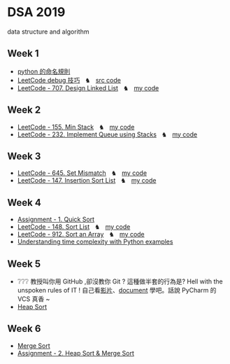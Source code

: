 # DSA 2019
data structure and algorithm

## Week 1
- [python 的命名規則](https://realpython.com/python-pep8/?fbclid=IwAR0y8y0vxjd0RuTvGr9F68ZTQgA40R7tjAfGHSSSzBog5cUCNySuN4M-oSc)
- [LeetCode debug 技巧](https://hackmd.io/@JetVayne/Sk_QO0udr) &nbsp;&nbsp;♞&nbsp;&nbsp; [src code](https://github.com/JetVayne/DSA2019/tree/master/NoteCode%20-%20py.eval%20for%20debug%20on%20LeetCode)
- [LeetCode - 707. Design Linked List](https://leetcode.com/problems/design-linked-list/) &nbsp;&nbsp;♞&nbsp;&nbsp; [my code](https://github.com/JetVayne/DSA2019/tree/master/1.%20LinkedList)

## Week 2
- [LeetCode - 155. Min Stack](https://leetcode.com/problems/min-stack/)  &nbsp;&nbsp;♞&nbsp;&nbsp;  [my code](https://github.com/JetVayne/DSA2019/tree/master/2.%20Min%20Stack)
- [LeetCode - 232. Implement Queue using Stacks](https://leetcode.com/problems/implement-queue-using-stacks/)  &nbsp;&nbsp;♞&nbsp;&nbsp;  [my code](https://github.com/JetVayne/DSA2019/tree/master/3.%20Queue)

## Week 3
- [LeetCode - 645. Set Mismatch](https://leetcode.com/problems/set-mismatch/)  &nbsp;&nbsp;♞&nbsp;&nbsp;  [my code](https://github.com/JetVayne/DSA2019/tree/master/4.%20Set)
- [LeetCode - 147. Insertion Sort List](https://leetcode.com/problems/insertion-sort-list/)  &nbsp;&nbsp;♞&nbsp;&nbsp;  [my code](https://github.com/JetVayne/DSA2019/tree/master/5.%20Insertion%20Sort)

## Week 4
- [Assignment - 1. Quick Sort](https://github.com/JetVayne/DSA2019/tree/master/Assignment%20-%201.%20Quick%20Sort)
- [LeetCode - 148. Sort List](https://leetcode.com/problems/sort-list/)  &nbsp;&nbsp;♞&nbsp;&nbsp;  [my code](https://github.com/JetVayne/DSA2019/tree/master/6.%20List%20Node%20with%20Quick%20Sort)
- [LeetCode - 912. Sort an Array](https://leetcode.com/problems/sort-an-array/)  &nbsp;&nbsp;♞&nbsp;&nbsp;  [my code](https://github.com/JetVayne/DSA2019/tree/master/7.%20Array%20with%20Quick%20Sort)
- [Understanding time complexity with Python examples](https://towardsdatascience.com/understanding-time-complexity-with-python-examples-2bda6e8158a7)

## Week 5
- ❔❔❔ 教授叫你用 GitHub ,卻沒教你 Git ? 這種做半套的行為是?
    Hell with the unspoken rules of IT ! 自己看[影片](https://www.youtube.com/watch?v=4eOOZeL2WJ4&list=PLRxMjOjh7Y5d_eRLWr-DaujfI2YHgCqIf&index=1)、[document](https://blog.techbridge.cc/2018/01/17/learning-programming-and-coding-with-python-git-and-github-tutorial/) 學吧。話說 PyCharm 的 VCS 真香 ~
- [Heap Sort](https://github.com/JetVayne/DSA2019/tree/master/8.%20Heap%20Sort)

## Week 6
- [Merge Sort](https://github.com/JetVayne/DSA2019/tree/master/9.%20Merge%20Sort)
- [Assignment - 2. Heap Sort & Merge Sort](https://github.com/JetVayne/DSA2019/tree/master/HW2)

